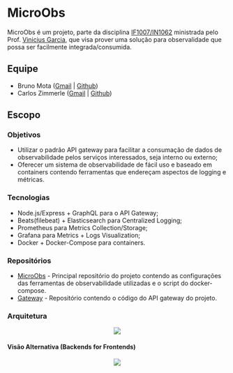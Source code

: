# MicroObs
MicroObs é um projeto, parte da disciplina [IF1007/IN1062](https://github.com/IF1007/IF1007) ministrada pelo Prof. [Vinicius Garcia](http://viniciusgarcia.me/), que visa prover uma solução para observalidade que possa ser facilmente integrada/consumida.

## Equipe
 * Bruno Mota ([Gmail](mailto:bvgm@cin.ufpe.br) | [Github](https://github.com/brunomota18))
 * Carlos Zimmerle ([Gmail](mailto:cezl@cin.ufpe.br) | [Github](https://github.com/carloszimm))
 
## Escopo

### Objetivos 
  * Utilizar o padrão API gateway para facilitar a consumação de dados de observabilidade pelos serviços interessados, seja interno ou externo;
  * Oferecer um sistema de observabilidade de fácil uso e baseado em containers contendo ferramentas que endereçam aspectos de logging e métricas.


### Tecnologias
  * Node.js/Express + GraphQL para o API Gateway;
  * Beats(filebeat) + Elasticsearch para Centralized Logging;
  * Prometheus para Metrics Collection/Storage;
  * Grafana para Metrics + Logs Visualization;
  * Docker + Docker-Compose para containers.
  
### Repositórios
  * [MicroObs](https://github.com/microobs/microobs) - Principal repositório do projeto contendo as configurações das ferramentas de observabilidade utilizadas e o script do docker-compose.
  * [Gateway](https://github.com/microobs/gateway) - Repositório contendo o código do API gateway do projeto.
  
### Arquitetura
<p align="center">
  <img src="https://user-images.githubusercontent.com/4553211/96804651-03ace380-13e6-11eb-91ed-cb4a279c4849.png">
</p>

#### Visão Alternativa (Backends for Frontends)
<p align="center">
 <img src="https://user-images.githubusercontent.com/4553211/97816037-1c808900-1c71-11eb-863f-e20acde518e2.png">
</p>
